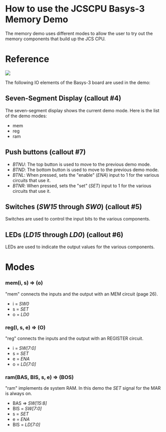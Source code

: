 # How to use the JCSCPU Basys-3 Memory Demo

The memory demo uses different modes to allow the user to try out the memory components that build up the JCS CPU. 

# Reference

![](https://reference.digilentinc.com/_media/basys3_hardware_walkaround.png)

The following IO elements of the Basys-3 board are used in the demo:

## Seven-Segment Display (callout #4)
The seven-segment display shows the current demo mode. Here is the list of the demo modes:
* mem
* reg
* ram

## Push buttons (callout #7)
* _BTNU_: The top button is used to move to the previous demo mode.
* _BTND_: The bottom button is used to move to the previous demo mode.
* _BTNL_: When pressed, sets the "enable" (_ENA_) input to 1 for the various circuits that use it.
* _BTNR_: When pressed, sets the "set" (_SET_) input to 1 for the various circuits that use it.

## Switches (_SW15_ through _SW0_) (callout #5)
Switches are used to control the input bits to the various components.

## LEDs (_LD15_ through _LD0_) (callout #6)
LEDs are used to indicate the output values for the various components.

# Modes

### mem(i, s) => (o)
"mem" connects the inputs and the output with an MEM circuit (page 26).
* i = _SW0_
* s = _SET_
* o = _LD0_

### reg(I, s, e) => (O)
"reg" connects the inputs and the output with an REGISTER circuit.
* i = _SW[7:0]_
* s = _SET_
* e = _ENA_
* o = _LD[7:0]_

### ram(BAS, BIS, s, e) => (BOS)
"ram" implements de system RAM. In this demo the _SET_ signal for the MAR is always on.
* BAS => _SW[15:8]_
* BIS = _SW[7:0]_
* s = _SET_
* e = _ENA_
* BIS = _LD[7:0]_
